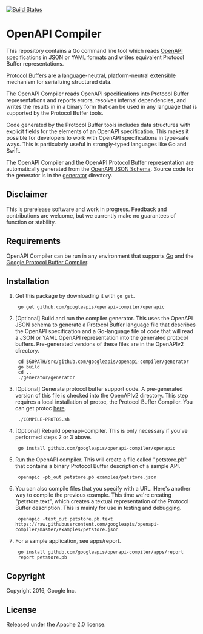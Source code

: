 [![Build Status](https://travis-ci.org/googleapis/openapi-compiler.svg?branch=master)](https://travis-ci.org/googleapis/openapi-compiler)

# OpenAPI Compiler

This repository contains a Go command line tool which reads 
[OpenAPI](https://github.com/OAI/OpenAPI-Specification) 
specifications in JSON or YAML formats and writes
equivalent Protocol Buffer representations. 

[Protocol Buffers](https://developers.google.com/protocol-buffers/)
are a language-neutral, platform-neutral extensible mechanism 
for serializing structured data.

The OpenAPI Compiler reads OpenAPI specifications into 
Protocol Buffer representations and reports errors,
resolves internal dependencies, and writes the results in
in a binary form that can be used in any language that is 
supported by the Protocol Buffer tools.

Code generated by the Protocol Buffer tools includes data
structures with explicit fields for the elements of an OpenAPI
specification. This makes it possible for developers to work
with OpenAPI specifications in type-safe ways. This is 
particularly useful in strongly-typed languages like
Go and Swift.

The OpenAPI Compiler and the OpenAPI Protocol Buffer
representation are automatically generated from the 
[OpenAPI JSON Schema](https://github.com/OAI/OpenAPI-Specification/blob/master/schemas/v2.0/schema.json).
Source code for the generator is in the [generator](generator) directory.

## Disclaimer

This is prerelease software and work in progress. Feedback and
contributions are welcome, but we currently make no guarantees of
function or stability.

## Requirements

OpenAPI Compiler can be run in any environment that supports [Go](http://golang.org)
and the [Google Protocol Buffer Compiler](https://github.com/google/protobuf).

## Installation

1. Get this package by downloading it with `go get`.

        go get github.com/googleapis/openapi-compiler/openapic
	
2. [Optional] Build and run the compiler generator. 
This uses the OpenAPI JSON schema to generate a Protocol Buffer language file 
that describes the OpenAPI specification and a Go-language file of code that 
will read a JSON or YAML OpenAPI representation into the generated protocol 
buffers. Pre-generated versions of these files are in the OpenAPIv2 directory.

        cd $GOPATH/src/github.com/googleapis/openapi-compiler/generator
        go build
		cd ..
        ./generator/generator

3. [Optional] Generate protocol buffer support code. 
A pre-generated version of this file is checked into the OpenAPIv2 directory.
This step requires a local installation of protoc, the Protocol Buffer Compiler.
You can get protoc [here](https://github.com/google/protobuf).

        ./COMPILE-PROTOS.sh

4. [Optional] Rebuild openapi-compiler. This is only necessary if you've performed steps
2 or 3 above.

        go install github.com/googleapis/openapi-compiler/openapic

5. Run the OpenAPI compiler. This will create a file called "petstore.pb" that contains a binary
Protocol Buffer description of a sample API.

        openapic -pb_out petstore.pb examples/petstore.json

6. You can also compile files that you specify with a URL. Here's another way to compile the previous 
example. This time we're creating "petstore.text", which creates a textual representation of the
Protocol Buffer description. This is mainly for use in testing and debugging.

        openapic -text_out petstore.pb.text https://raw.githubusercontent.com/googleapis/openapi-compiler/master/examples/petstore.json 

7. For a sample application, see apps/report.

        go install github.com/googleapis/openapi-compiler/apps/report
        report petstore.pb

## Copyright

Copyright 2016, Google Inc.

## License

Released under the Apache 2.0 license.
